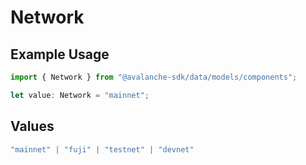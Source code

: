 # Network

## Example Usage

```typescript
import { Network } from "@avalanche-sdk/data/models/components";

let value: Network = "mainnet";
```

## Values

```typescript
"mainnet" | "fuji" | "testnet" | "devnet"
```